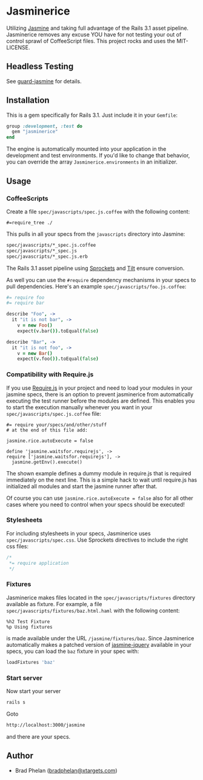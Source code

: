 Jasminerice
===========

Utilizing [Jasmine](http://pivotal.github.com/jasmine/) and taking full advantage
of the Rails 3.1 asset pipeline. Jasminerice removes any excuse YOU have for
not testing your out of control sprawl of CoffeeScript files.
This project rocks and uses the MIT-LICENSE.

Headless Testing
----------------

See [guard-jasmine](https://github.com/netzpirat/guard-jasmine) for details.

Installation
------------

This is a gem specifically for Rails 3.1. Just include it in
your `Gemfile`:

```ruby
group :development, :test do
  gem "jasminerice"
end
```

The engine is automatically mounted into your application in the development
and test environments. If you'd like to change that behavior, you can
override the array `Jasminerice.environments` in an initializer.

Usage
-----

### CoffeeScripts

Create a file `spec/javascripts/spec.js.coffee` with the following content:

	#=require_tree ./

This pulls in all your specs from the `javascripts` directory into Jasmine:

```bash
spec/javascripts/*_spec.js.coffee
spec/javascripts/*_spec.js
spec/javascripts/*_spec.js.erb
```

The Rails 3.1 asset pipeline using [Sprockets](https://github.com/sstephenson/sprockets)
and [Tilt](https://github.com/rtomayko/tilt) ensure conversion.

As well you can use the `#require` dependency mechanisms in your specs to
pull dependencies. Here's an example `spec/javascripts/foo.js.coffee`:

```coffeescript
#= require foo
#= require bar

describe "Foo", ->
  it "it is not bar", ->
    v = new Foo()
    expect(v.bar()).toEqual(false)

describe "Bar", ->
  it "it is not foo", ->
    v = new Bar()
    expect(v.foo()).toEqual(false)
```

### Compatibility with Require.js

If you use [Require.js](http://requirejs.org/) in your project and need to load your 
modules in your jasmine specs, there is an option to prevent jasminerice from automatically
executing the test runner before the modules are defined. This enables you to start the 
execution manually whenever you want in your `spec/javascripts/spec.js.coffee` file:

    #= require your/specs/and/other/stuff
    # at the end of this file add:
    
    jasmine.rice.autoExecute = false

    define 'jasmine.waitsfor.requirejs', ->  
    require ['jasmine.waitsfor.requirejs'], ->
      jasmine.getEnv().execute()
      
The shown example defines a dummy module in require.js that is required immediately on the next
line. This is a simple hack to wait until require.js has initialized all modules and start the
jasmine runner after that.

Of course you can use `jasmine.rice.autoExecute = false` also for all other cases where you need
to control when your specs should be executed! 

### Stylesheets

For including stylesheets in your specs, Jasminerice uses `spec/javascripts/spec.css`.
Use Sprockets directives to include the right css files:

```css
/*
 *= require application
 */
```

### Fixtures

Jasminerice makes files located in the `spec/javascripts/fixtures` directory available
as fixture. For example, a file `spec/javascripts/fixtures/baz.html.haml` with the
following content:

```haml
%h2 Test Fixture
%p Using fixtures
```

is made available under the URL `/jasmine/fixtures/baz`. Since Jasminerice automatically
makes a patched version of [jasmine-jquery](https://github.com/velesin/jasmine-jquery)
available in your specs, you can load the `baz` fixture in your spec with:

```coffeescript
loadFixtures 'baz'
```

### Start server

Now start your server

```bash
rails s
```

Goto 

```bash
http://localhost:3000/jasmine
```

and there are your specs.

Author
------

* Brad Phelan (bradphelan@xtargets.com)
